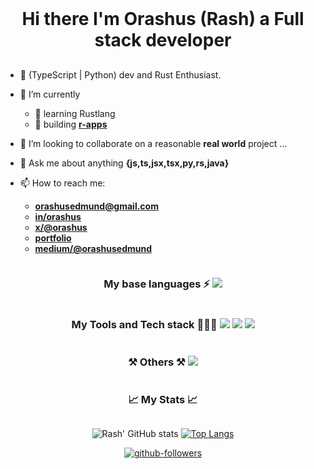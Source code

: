 <!--
get icon list here
https://github.com/tandpfun/skill-icons?tab=readme-ov-file#icons-list
-->

<h1 align="center" style="display: inline-block; margin: 1rem auto">
 Hi there  I'm Orashus (Rash) a Full stack developer
</h1>

- 🔭 (TypeScript | Python) dev and Rust Enthusiast.

- 🧠 I’m currently
  - 🦀 learning Rustlang
  - 🚀 building **[r-apps](https://r-apps.vercel.app)**

- 👯 I’m looking to collaborate on a reasonable **real world** project ...
<!-- - 🤔 I’m looking for help with ... -->
- 💬 Ask me about anything **{js,ts,jsx,tsx,py,rs,java}**

- 📫 How to reach me:
  - **<orashusedmund@gmail.com>**
  - **[in/orashus](https://www.linkedin.com/in/orashus/)**
  - **[x/@orashus](https://x.com/orashus)**
  - **[portfolio](https://rash-edmund.vercel.app)**
  - **[medium/@orashusedmund](https://medium.com/@orashusedmund)**

<!-- - 😄 Pronouns: He/Him -->
<!-- - ⚡⚡ Fun fact:  -->

<div align="center">
  <h3 style="display: inline-block">
    My base languages ⚡
  </h3>

  <img src="https://skillicons.dev/icons?i=ts,js,py,rust,md&perline=14" />
</div>

<div align="center">
  <h3 style="display: inline-block">
    My Tools and Tech stack 👨🏻‍💻
  </h3>

  <img src="https://skillicons.dev/icons?i=next,react,svelte,vue,tailwind,sass,emotion&perline=14" />

  <img src="https://skillicons.dev/icons?i=nodejs,express,nestjs,flask,prisma,firebase,git,github,mongodb,postgres,mysql,redux,docker,kafka&perline=14" />

  <img src="https://skillicons.dev/icons?i=jest,cypress&perline=14" />
</div>

<div align="center">
  <h3 style="display: inline-block">
    ⚒️ Others ⚒️
  </h3>

  <img src="https://skillicons.dev/icons?i=postman,pnpm,npm,yarn,figma,notion,ubuntu,neovim,vscode,idea,devto&perline=14" />
</div>

<div align="center">
  <h3 style="display: inline-block">
    📈 My Stats 📈
  </h3>

  ![Rash' GitHub stats](https://github-readme-stats.vercel.app/api?username=RashJrEdmund&show_icons=true&hide=&count_private=true&title_color=3382ed&text_color=ffffff&icon_color=22c55e&bg_color=000000&hide_border=true&show_icons=true)
  [![Top Langs](https://github-readme-stats.vercel.app/api/top-langs/?username=RashJrEdmund&layout=compact&title_color=3382ed&text_color=ffffff&icon_color=22c55e&bg_color=000000&hide_border=true&locale=en)](https://github.com/anuraghazra/github-readme-stats)

  [![github-followers](https://img.shields.io/github/followers/RashJrEdmund?logo=github&style=for-the-badge&color=22c55e&labelColor=000000)](https://github.com/rashjredmund)
</div>
